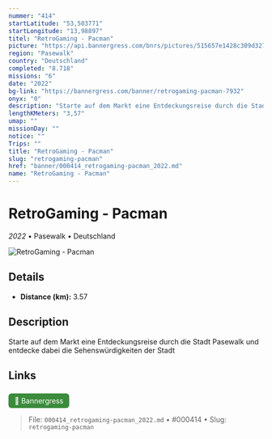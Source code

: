 ```yaml
---
nummer: "414"
startLatitude: "53,503771"
startLongitude: "13,98897"
titel: "RetroGaming - Pacman"
picture: "https://api.bannergress.com/bnrs/pictures/515657e1428c309d3271c0e1562f5527"
region: "Pasewalk"
country: "Deutschland"
completed: "8.718"
missions: "6"
date: "2022"
bg-link: "https://bannergress.com/banner/retrogaming-pacman-7932"
onyx: "0"
description: "Starte auf dem Markt eine Entdeckungsreise durch die Stadt Pasewalk und entdecke dabei die Sehenswürdigkeiten der Stadt"
lengthKMeters: "3,57"
umap: ""
missionDay: ""
notice: ""
Trips: ""
title: "RetroGaming - Pacman"
slug: "retrogaming-pacman"
href: "banner/000414_retrogaming-pacman_2022.md"
name: "RetroGaming - Pacman"
---
```

# RetroGaming - Pacman

*2022* • Pasewalk • Deutschland

![RetroGaming - Pacman](https://api.bannergress.com/bnrs/pictures/515657e1428c309d3271c0e1562f5527)



## Details
- **Distance (km):** 3.57






## Description
Starte auf dem Markt eine Entdeckungsreise durch die Stadt Pasewalk und entdecke dabei die Sehenswürdigkeiten der Stadt



## Links
<a href="https://bannergress.com/banner/retrogaming-pacman-7932" style="display:inline-block;margin:6px 8px 0 0;padding:6px 12px;background:#3c8b3c;color:#fff;text-decoration:none;border-radius:6px;">🔗 Bannergress</a>




> File: `000414_retrogaming-pacman_2022.md` • #000414 • Slug: `retrogaming-pacman`
